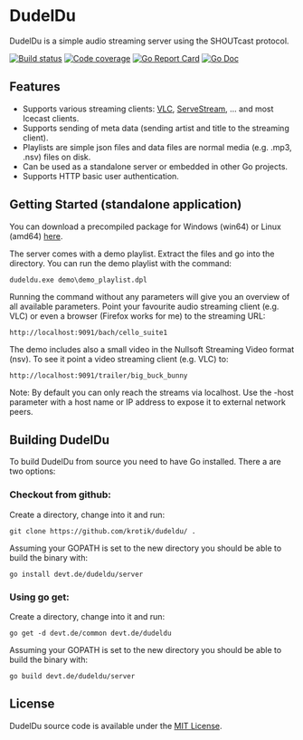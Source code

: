 DudelDu
=======
DudelDu is a simple audio streaming server using the SHOUTcast protocol.

<p>
<a href="https://devt.de/build_status.html"><img src="https://devt.de/nightly/build.dudeldu.svg" alt="Build status"></a>
<a href="https://devt.de/nightly/test.dudeldu.html"><img src="https://devt.de/nightly/test.dudeldu.svg" alt="Code coverage"></a>
<a href="https://goreportcard.com/report/github.com/krotik/dudeldu">
<img src="https://goreportcard.com/badge/github.com/krotik/dudeldu?style=flat-square" alt="Go Report Card"></a>
<a href="http://devt.de/docs/pkg/devt.de/dudeldu/">
<img src="https://devt.de/nightly/godoc_badge.svg" alt="Go Doc"></a>
</p>

Features
--------
- Supports various streaming clients: <a href="http://www.videolan.org/vlc/download-windows.en_GB.html">VLC</a>, <a href="https://play.google.com/store/apps/details?id=net.sourceforge.servestream">ServeStream</a>,  ... and most Icecast clients.
- Supports sending of meta data (sending artist and title to the streaming client).
- Playlists are simple json files and data files are normal media (e.g. .mp3, .nsv) files on disk.
- Can be used as a standalone server or embedded in other Go projects.
- Supports HTTP basic user authentication.

Getting Started (standalone application)
----------------------------------------
You can download a precompiled package for Windows (win64) or Linux (amd64) [here](https://devt.de/build_status.html).

The server comes with a demo playlist. Extract the files and go into the directory. You can run the demo playlist with the command:
```
dudeldu.exe demo\demo_playlist.dpl
```
Running the command without any parameters will give you an overview of all available parameters. Point your favourite audio streaming client (e.g. VLC) or even a browser (Firefox works for me) to the streaming URL:
```
http://localhost:9091/bach/cello_suite1
```
The demo includes also a small video in the Nullsoft Streaming Video format (nsv). To see it point a video streaming client (e.g. VLC) to:
```
http://localhost:9091/trailer/big_buck_bunny
```
Note: By default you can only reach the streams via localhost. Use the -host parameter with a host name or IP address to expose it to external network peers.

Building DudelDu
----------------
To build DudelDu from source you need to have Go installed. There a are two options:

### Checkout from github:

Create a directory, change into it and run:
```
git clone https://github.com/krotik/dudeldu/ .
```

Assuming your GOPATH is set to the new directory you should be able to build the binary with:
```
go install devt.de/dudeldu/server
```

### Using go get:

Create a directory, change into it and run:
```
go get -d devt.de/common devt.de/dudeldu
```

Assuming your GOPATH is set to the new directory you should be able to build the binary with:
```
go build devt.de/dudeldu/server
```

License
-------
DudelDu source code is available under the [MIT License](/LICENSE).
